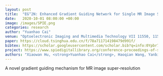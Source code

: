 ```yaml
---
layout: post
title:  "EG^2N: Enhanced Gradient Guiding Network for Single MR Image Super-Resolution"
date:   2020-10-01 08:00:00 +00:00
image: /images/SPIE.png
categories: research
author: "Yuanhao Cai"
venue: "Optoelectronic Imaging and Multimedia Technology VII 11550, 115500I"
paper: https://cloud.tsinghua.edu.cn/f/78a711714198479d991f/
bibtex: https://scholar.googleusercontent.com/scholar.bib?q=info:0Ypbr7hUsEAJ:scholar.google.com/&output=citation&scisdr=CgXzW2SUEOuigV05D_Q:AAGBfm0AAAAAYdk_F_SQj3dkIjwJgXBvV2qlBufad1zw&scisig=AAGBfm0AAAAAYdk_F6L7quH2xdYkcYKhbgQfZCsZ824I&scisf=4&ct=citation&cd=-1&hl=zh-CN
project: https://www.spiedigitallibrary.org/conference-proceedings-of-spie/11550/115500I/EG2N--enhanced-gradient-guiding-network-for-single-MR-image/10.1117/12.2575261.short?SSO=1
authors: "Xiaowan Hu, <strong>Yuanhao Cai</strong>, Haoqian Wang, Yanbin Peng, and Yulun Zhang"
---
```

A novel gradient guiding mechanism for MR image super-resolution